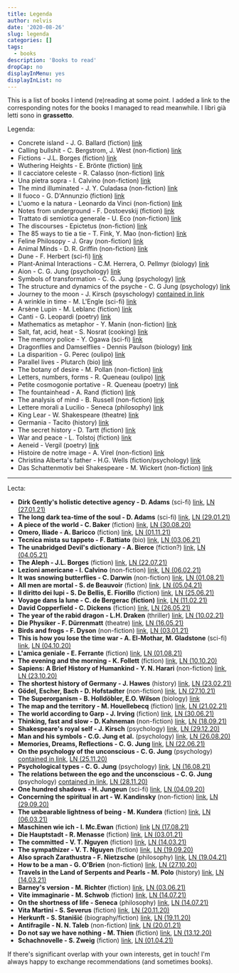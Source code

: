 ```yaml
---
title: Legenda
author: nelvis
date: '2020-08-26'
slug: legenda
categories: []
tags:
  - books
description: 'Books to read'
dropCap: no
displayInMenu: yes
displayInList: no
---
```


This is a list of books I intend (re)reading at some point. I added a link to the corresponding notes for the books I managed to read meanwhile. I libri già letti sono in **grassetto**.

Legenda:
* Concrete island - J. G. Ballard (fiction) [link](https://www.goodreads.com/book/show/70251.Concrete_Island)
* Calling bullshit - C. Bergstrom, J. West (non-fiction) [link](https://www.goodreads.com/book/show/48889983-calling-bullshit)
* Fictions - J.L. Borges (fiction) [link](https://www.goodreads.com/book/show/426504.Ficciones)
* Wuthering Heights - E. Brönte (fiction) [link](https://www.goodreads.com/book/show/6185.Wuthering_Heights)
* Il cacciatore celeste - R. Calasso (non-fiction) [link](https://www.goodreads.com/book/show/30235075-il-cacciatore-celeste)
* Una pietra sopra - I. Calvino (non-fiction) [link](https://www.goodreads.com/book/show/73527.Una_pietra_sopra)
* The mind illuminated - J. Y. Culadasa (non-fiction) [link](https://www.goodreads.com/book/show/25942786-the-mind-illuminated)
* Il fuoco - G. D'Annunzio (fiction) [link](https://www.goodreads.com/it/book/show/36001403-il-fuoco)
* L'uomo e la natura - Leonardo da Vinci (non-fiction) [link](https://www.goodreads.com/book/show/27856484-l-uomo-e-la-natura)
* Notes from underground - F. Dostoevskij (fiction) [link](https://www.goodreads.com/book/show/49455.Notes_from_Underground)
* Trattato di semiotica generale - U. Eco (non-fiction) [link](https://www.goodreads.com/bg/book/show/8563480-trattato-di-semiotica-generale)
* The discourses - Epictetus (non-fiction) [link](https://www.goodreads.com/book/show/1045017.The_Discourses)
* The 85 ways to tie a tie - T. Fink, Y. Mao (non-fiction) [link](https://www.goodreads.com/book/show/1535620.The_85_ways_to_tie_a_tie)
* Feline Philosopy - J. Gray (non-fiction) [link](https://www.goodreads.com/en/book/show/50403449-feline-philosophy)
* Animal Minds - D. R. Griffin (non-fiction) [link](https://www.goodreads.com/book/show/1687294.Animal_Minds)
* Dune - F. Herbert (sci-fi) [link](https://www.goodreads.com/book/show/44767458-dune)
* Plant-Animal Interactions - C.M. Herrera, O. Pellmyr (biology) [link](https://www.goodreads.com/book/show/1877351.Plant_Animal_Interactions)
* Aion - C. G. Jung (psychology) [link](https://www.goodreads.com/book/show/729924.Aion)
* Symbols of transformation - C. G. Jung (psychology) [link](https://www.goodreads.com/book/show/114517.Symbols_of_Transformation)
* The structure and dynamics of the psyche - C. G Jung (psychology) [link](https://www.goodreads.com/book/show/729914.The_Structure_and_Dynamics_of_the_Psyche)
* Journey to the moon - J. Kirsch (psyschology) [contained in link](https://books.google.it/books/about/Studien_zur_analytischen_Psychologie_C_G.html?id=spD_zQEACAAJ)
* A wrinkle in time - M. L'Engle (sci-fi) [link](https://www.goodreads.com/book/show/33574273-a-wrinkle-in-time)
* Arsène Lupin - M. Leblanc (fiction) [link](https://www.goodreads.com/book/show/58660646-ars-ne-lupin-gentleman-cambrioleur)
* Canti - G. Leopardi (poetry) [link](https://www.goodreads.com/book/show/7960968-canti)
* Mathematics as metaphor - Y. Manin (non-fiction) [link](https://www.goodreads.com/book/show/2512183.Mathematics_as_Metaphor)
* Salt, fat, acid, heat - S. Nosrat (cooking) [link](https://www.goodreads.com/en/book/show/30753841)
* The memory police - Y. Ogawa (sci-fi) [link](https://www.goodreads.com/book/show/37004370-the-memory-police)
* Dragonflies and Damselflies - Dennis Paulson (biology) [link](https://www.goodreads.com/book/show/41795413-dragonflies-and-damselflies)
* La disparition - G. Perec (oulipo) [link](https://www.goodreads.com/book/show/28294.A_Void)
* Parallel lives - Plutarch (bio) [link](https://www.goodreads.com/book/show/3679100-parallel-lives)
* The botany of desire - M. Pollan (non-fiction) [link](https://www.goodreads.com/book/show/41021145-the-botany-of-desire)
* Letters, numbers, forms - R. Queneau (oulipo) [link](https://www.goodreads.com/book/show/1124362.Letters_Numbers_Forms)
* Petite cosmogonie portative - R. Queneau (poetry) [link](https://www.goodreads.com/book/show/9671378-piccola-cosmogonia-portatile)
* The fountainhead - A. Rand (fiction) [link](https://www.goodreads.com/book/show/2122.The_Fountainhead)
* The analysis of mind - B. Russell (non-fiction) [link](https://www.goodreads.com/book/show/51788.The_Analysis_of_Mind)
* Lettere morali a Lucilio - Seneca (philosophy) [link](https://www.goodreads.com/book/show/44151729-epistulae-morales-ad-lucilium-briefe-an-lucilius-ber-ethik)
* King Lear - W. Shakespeare (theatre) [link](https://www.goodreads.com/book/show/12938.King_Lear)
* Germania - Tacito (history) [link](https://www.goodreads.com/book/show/29445223-germania)
* The secret history - D. Tartt (fiction) [link](https://www.goodreads.com/book/show/29044.The_Secret_History)
* War and peace - L. Tolstoj (fiction) [link](https://www.goodreads.com/book/show/656.War_and_Peace)
* Aeneid - Vergil (poetry) [link](https://www.goodreads.com/book/show/12914.The_Aeneid)
* Histoire de notre image - A. Virel (non-fiction) [link](https://www.goodreads.com/book/show/25046086-histoire-de-notre-image)
* Christina Alberta's father - H.G. Wells (fiction/psychology) [link](https://www.goodreads.com/book/show/2703158-christina-alberta-s-father)
* Das Schattenmotiv bei Shakespeare - M. Wickert (non-fiction) [link](https://www.degruyter.com/view/journals/angl/71/Jahresband/article-p274.xml?language=en)

*********

Lecta:
* **Dirk Gently's holistic detective agency - D. Adams** (sci-fi) [link](https://www.goodreads.com/book/show/365.Dirk_Gently_s_Holistic_Detective_Agency), [LN (27.01.21)](https://naelvis.github.io/refactored-happiness/posts/dirk-gently-s-holistic-detective-agency-d-adams)
* **The long dark tea-time of the soul - D. Adams** (sci-fi) [link](https://www.goodreads.com/book/show/357.The_Long_Dark_Tea_Time_of_the_Soul), [LN (29.01.21)](https://naelvis.github.io/the-long-dark-tea-time-of-the-soul-d-adams)
* **A piece of the world - C. Baker** (fiction) [link](https://www.goodreads.com/book/show/30255942-a-piece-of-the-world), [LN (30.08.20)](https://naelvis.github.io/refactored-happiness/posts/a-piece-of-the-world-c-baker/)
* **Omero, Iliade - A. Baricco** (fiction) [link](https://www.goodreads.com/book/show/6080265-omero-iliade), [LN (01.11.21)]()
* **Tecnica mista su tappeto - F. Battiato** (bio) [link](https://www.goodreads.com/book/show/10142170-tecnica-mista-su-tappeto-conversazioni-autobiografiche-con-franco-pulci), [LN (03.06.21)](https://naelvis.github.io/refactored-happiness/posts/tecnica-mista-su-tappeto-f-battiato/) 
* **The unabridged Devil's dictionary - A. Bierce** (fiction?) [link](https://www.goodreads.com/book/show/49256.The_Unabridged_Devil_s_Dictionary), [LN (04.05.21)](https://naelvis.github.io/refactored-happiness/posts/the-unabridged-devil-s-dictionary-a-bierce/)
* **The Aleph - J.L. Borges** (fiction) [link](https://www.goodreads.com/book/show/5787.The_Aleph_and_Other_Stories), [LN (22.07.21)](https://naelvis.github.io/refactored-happiness/posts/the-aleph-and-other-stories-j-l-borges/)
* **Lezioni americane - I. Calvino** (non-fiction) [link](https://www.goodreads.com/sl/book/show/36528565-lezioni-americane), [LN (06.02.21)](https://naelvis.github.io/refactored-happiness/posts/lezioni-americane-i-calvino)
* **It was snowing butterflies - C. Darwin** (non-fiction) [link](https://www.goodreads.com/en/book/show/24874357-it-was-snowing-butterflies), [LN (01.08.21)](https://naelvis.github.io/refactored-happiness/posts/it-was-snowing-butterflies-c-darwin/)
* **All men are mortal - S. de Beauvoir** (fiction) [link](https://www.goodreads.com/book/show/152057.All_Men_Are_Mortal), [LN (05.04.21)](https://naelvis.github.io/refactored-happiness/posts/all-men-are-mortal-s-de-beauvoir)
* **Il diritto dei lupi - S. De Bellis, E. Fiorillo** (fiction) [link](https://www.goodreads.com/book/show/56877018-il-diritto-dei-lupi), [LN (25.06.21)](https://naelvis.github.io/refactored-happiness/posts/il-diritto-dei-lupi-s-de-bellis-e-fiorillo/)
* **Voyage dans la lune - C. de Bergerac (fiction)** [link](https://www.goodreads.com/book/show/1424753.Voyage_dans_la_Lune), [LN (11.02.21)](https://naelvis.github.io/refactored-happiness/posts/voyage-dans-la-lune-c-de-bergerac/)
* **David Copperfield - C. Dickens** (fiction) [link](https://www.goodreads.com/book/show/58696.David_Copperfield), [LN (26.05.21)](https://naelvis.github.io/refactored-happiness/posts/david-copperfield-c-dickens)
* **The year of the rabid dragon - L.H. Draken** (thriller) [link](https://www.goodreads.com/book/show/41883908-the-year-of-the-rabid-dragon), [LN (10.02.21)](https://naelvis.github.io/refactored-happiness/posts/the-year-of-the-rabid-dragon-l-h-draken/)
* **Die Physiker - F. Dürrenmatt** (theatre) [link](https://www.goodreads.com/book/show/452220.Die_Physiker), [LN (16.05.21)](https://naelvis.github.io/refactored-happiness/posts/die-physiker-f-dürrenmatt/)
* **Birds and frogs - F. Dyson** (non-fiction) [link](https://www.ams.org/notices/200902/rtx090200212p.pdf), [LN (03.01.21)](https://naelvis.github.io/refactored-happiness/posts/birds-and-frogs-f-dyson)
* **This is how you lose the time war - A. El-Mothar, M. Gladstone** (sci-fi) [link](https://www.goodreads.com/book/show/43352954-this-is-how-you-lose-the-time-war), [LN (04.10.20)](https://naelvis.github.io/refactored-happiness/posts/this-is-how-you-lose-the-time-war-a-el-mohtar-m-gladstone/)
* **L'amica geniale - E. Ferrante** (fiction) [link](https://www.goodreads.com/series/87018-l-amica-geniale), [LN (01.08.21)](https://naelvis.github.io/refactored-happiness/posts/l-amica-geniale-e-ferrante/)
* **The evening and the morning - K. Follett** (fiction) [link](https://www.goodreads.com/book/show/49239093-the-evening-and-the-morning), [LN (10.10.20)](https://naelvis.github.io/refactored-happiness/posts/the-evening-and-the-morning-k-follett/)
* **Sapiens: A Brief History of Humankind - Y. N. Harari** (non-fiction) [link](https://www.goodreads.com/book/show/23692271-sapiens), [LN (23.10.20)](https://naelvis.github.io/refactored-happiness/posts/sapiens-y-n-harari)
* **The shortest history of Germany - J. Hawes** (history) [link](https://www.goodreads.com/book/show/34757960-the-shortest-history-of-germany), [LN (23.02.21)](https://naelvis.github.io/refactored-happiness/posts/the-shortest-history-of-germany-j-hawes/)
* **Gödel, Escher, Bach - D. Hofstadter** (non-fiction) [link](https://www.goodreads.com/book/show/24113.G_del_Escher_Bach), [LN (27.10.21)](https://naelvis.github.io/refactored-happiness/posts/gödel-escher-bach-d-hofstadter/)
* **The Superorganism - B. Holldöbler, E.O. Wilson** (biology) [link](https://www.goodreads.com/book/show/3426920-the-superorganism)
* **The map and the territory -  M. Houellebecq** (fiction) [link](https://www.goodreads.com/da/book/show/11744709-the-map-and-the-territory), [LN (21.02.21)](https://naelvis.github.io/refactored-happiness/posts/the-map-and-the-territory-m-houellebecq/)
* **The world according to Garp - J. Irving** (fiction) [link](https://www.goodreads.com/book/show/7069.The_World_According_to_Garp), [LN (30.06.21)](https://naelvis.github.io/refactored-happiness/posts/the-world-according-to-garp-j-irving/)
* **Thinking, fast and slow - D. Kahneman** (non-fiction) [link](https://www.goodreads.com/book/show/11468377-thinking-fast-and-slow), [LN (18.09.21)](https://naelvis.github.io/refactored-happiness/posts/the-world-according-to-garp-j-irving/)
* **Shakespeare's royal self - J. Kirsch** (psychology) [link](https://www.goodreads.com/book/show/4624552-shakespeare-s-royal-self), [LN (29.12.20)](https://naelvis.github.io/refactored-happiness/posts/shakespeare-s-royal-self-j-kirsch)
* **Man and his symbols - C.G. Jung et al.** (psychology) [link](https://www.goodreads.com/book/show/123632.Man_and_His_Symbols), [LN (26.08.20)](https://naelvis.github.io/refactored-happiness/posts/man-and-his-symbols-c-g-jung-et-al/)
* **Memories, Dreams, Reflections - C. G. Jung** [link](https://www.goodreads.com/book/show/612188.Memories_Dreams_Reflections), [LN (22.06.21)](https://naelvis.github.io/refactored-happiness/posts/memories-dreams-reflections-c-g-jung/)
* **On the psychology of the unconscious - C. G. Jung** (psychology) [contained in link](https://www.goodreads.com/book/show/859808.Two_Essays_on_Analytical_Psychology), [LN (25.11.20)](https://naelvis.github.io/refactored-happiness/posts/on-the-psychology-of-the-unconscious-c-g-jung/)
* **Psychological types - C. G. Jung** (psychology) [link](https://www.goodreads.com/book/show/565806.Psychological_Types), [LN (16.08.21)](https://naelvis.github.io/refactored-happiness/posts/psychological-types-c-g-jung/)
* **The relations between the ego and the unconscious - C. G. Jung** (psychology) [contained in link](https://www.goodreads.com/book/show/859808.Two_Essays_on_Analytical_Psychology), [LN (28.11.20)](https://naelvis.github.io/refactored-happiness/posts/the-relations-between-the-ego-and-the-unconscious-c-g-jung/)
* **One hundred shadows - H. Jungeun** (sci-fi) [link](https://www.goodreads.com/book/show/30967023-one-hundred-shadows), [LN (04.09.20)](https://naelvis.github.io/refactored-happiness/posts/one-hundred-shadows-h-jungeun/)
* **Concerning the spiritual in art - W. Kandinsky** (non-fiction) [link](https://www.goodreads.com/book/show/857502.Concerning_the_Spiritual_in_Art), [LN (29.09.20)](https://naelvis.github.io/refactored-happiness/posts/concerning-the-spiritual-in-art-w-kandinskij/)
* **The unbearable lightness of being - M. Kundera** (fiction) [link](https://www.goodreads.com/book/show/9717.The_Unbearable_Lightness_of_Being), [LN (06.03.21)](https://naelvis.github.io/refactored-happiness/posts/the-unbearable-lightness-of-being-m-kundera/)
* **Maschinen wie ich - I. Mc.Ewan** (fiction) [link](https://www.goodreads.com/de/book/show/42086795-machines-like-me) [LN (17.08.21)](https://naelvis.github.io/refactored-happiness/posts/maschinen-wie-ich-i-mc-ewan/)
* **Die Hauptstadt - R. Menasse** (fiction) [link](https://www.goodreads.com/book/show/35969335-die-hauptstadt), [LN (03.01.21)](https://naelvis.github.io/refactored-happiness/posts/die-hauptstadt-r-menasse)
* **The committed - V. T. Nguyen** (fiction) [link](https://www.goodreads.com/en/book/show/52260627-the-committed), [LN (14.03.21)](https://naelvis.github.io/refactored-happiness/posts/the-committed-viet-thanh-nguyen/)
* **The sympathizer - V. T. Nguyen** (fiction) [link](https://www.goodreads.com/book/show/23168277-the-sympathizer), [LN (19.09.20)](https://naelvis.github.io/refactored-happiness/posts/the-sympathizer-viet-thanh-nguyen/)
* **Also sprach Zarathustra - F. Nietzsche** (philosophy) [link](https://www.goodreads.com/book/show/55805236-also-sprach-zarathustra),
[LN (19.04.21)](https://naelvis.github.io/refactored-happiness/posts/also-sprach-zarathustra-f-nietzsche/)
* **How to be a man - G. O'Brien** (non-fiction) [link](https://www.goodreads.com/book/show/9186359-how-to-be-a-man), [LN (27.10.20)](https://naelvis.github.io/refactored-happiness/posts/how-to-be-a-man-g-o-brien)
* **Travels in the Land of Serpents and Pearls - M. Polo** (history) [link](https://www.goodreads.com/en/book/show/24874350), [LN (14.03.21)](https://naelvis.github.io/refactored-happiness/posts/travels-in-the-land-of-serpents-and-pearls-m-polo/) 
* **Barney's version - M. Richter** (fiction) [link](https://www.goodreads.com/book/show/196564.Barney_s_Version), [LN (03.06.21)](https://naelvis.github.io/refactored-happiness/posts/barney-s-version-m-richter/)
* **Vite immaginarie - M. Schwob** (fiction) [link](https://www.goodreads.com/tr/book/show/16009472-vite-immaginarie), [LN (14.07.21)](https://naelvis.github.io/refactored-happiness/posts/vite-immaginarie-m-schwob/)
* **On the shortness of life - Seneca** (philosophy) [link](https://www.goodreads.com/book/show/97412.On_the_Shortness_of_Life), [LN (14.07.21)](https://naelvis.github.io/refactored-happiness/posts/on-the-shortness-of-life-seneca/)
* **Vita Martini - S. Severus** (fiction) [link](https://www.goodreads.com/book/show/25346297-the-life-of-saint-martin), [LN (20.11.20)](https://naelvis.github.io/refactored-happiness/posts/the-life-of-saint-martin-s-severus/)
* **Herkunft - S. Stanišić** (biography/fiction) [link](https://www.goodreads.com/en/book/show/44429051-herkunft), [LN (19.11.20)](https://naelvis.github.io/refactored-happiness/posts/herkunft-s-stanišić/)
* **Antifragile - N. N. Taleb** (non-fiction) [link](https://www.goodreads.com/book/show/13530973-antifragile), [LN (20.01.21)](https://naelvis.github.io/refactored-happiness/posts/antifragile-n-n-taleb)
* **Do not say we have nothing - M. Thien** (fiction) [link](https://www.goodreads.com/book/show/31549906-do-not-say-we-have-nothing), [LN (13.12.20)](https://naelvis.github.io/refactored-happiness/posts/do-not-say-we-have-nothing-m-thien/)
* **Schachnovelle - S. Zweig** (fiction) [link](https://www.goodreads.com/book/show/59151.Chess_Story), [LN (01.04.21)](https://naelvis.github.io/refactored-happiness/posts/the-shortest-history-of-germany-j-hawes/)

If there's significant overlap with your own interests, get in touch! I'm always happy to exchange recommendations (and sometimes books).